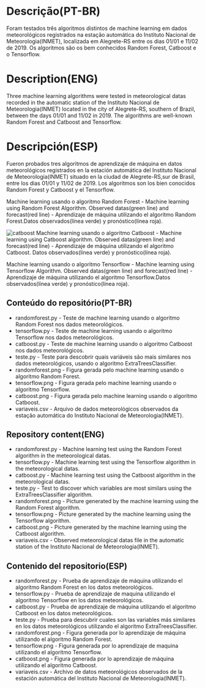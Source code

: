 # Descrição(PT-BR)
Foram testados três algoritmos distintos de machine learning em dados meteorológicos registrados na estação automática do Instituto Nacional de Meteorologia(INMET), localizada em Alegrete-RS entre os dias 01/01 e 11/02 de 2019. Os algoritmos são os bem conhecidos Random Forest, Catboost e o Tensorflow.

# Description(ENG)
Three machine learning algorithms were tested in meteorological datas recorded in the automatic station of the Instituto Nacional de Meteorologia(INMET) located in the city of Alegrete-RS, southern of Brazil, between the days 01/01 and 11/02 in 2019. The algorithms are well-known Random Forest and Catboost and Tensorflow.  

# Descripción(ESP)
Fueron probados tres algoritmos de aprendizaje de máquina en datos meteorológicos registrados en la estación automática del Instituto Nacional de Meteorologia(INMET) situado en la ciudad de Alegrete-RS,sur de Brasil, entre los dias 01/01 y 11/02 de 2019. Los algoritmos son los bien conocidos Random Forest y Catboost y el Tensorflow.


Machine learning usando o algoritmo Random Forest - Machine learning using Random Forest Algorithm. Observed datas(green line) and forecast(red line) - Aprendizaje de máquina utilizando el algoritmo Random Forest.Datos observados(línea verde) y pronóstico(línea roja). 

![catboost](https://user-images.githubusercontent.com/80546143/187041866-351a7b2a-6da1-430a-9814-8fd22f79f889.png)
Machine learning usando o algoritmo Catboost - Machine learning using Catboost algorithm. Observed datas(green line) and forecast(red line) - Aprendizaje de máquina utilizando el algoritmo Catboost. Datos observados(línea verde) y pronóstico(línea roja).

Machine learning usando o algoritmo Tensorflow - Machine learning using Tensorflow Algorithm. Observed datas(green line) and forecast(red line) - Aprendizaje de máquina utilizando el algoritmo Tensorflow.Datos observados(línea verde) y pronóstico(línea roja).

## Conteúdo do repositório(PT-BR)
+ randomforest.py - Teste de machine learning usando o algoritmo Random Forest nos dados meteorológicos.
+ tensorflow.py - Teste de machine learning usando o algoritmo Tensorflow nos dados meteorológicos.
+ catboost.py - Teste de machine learning usando o algoritmo Catboost nos dados meteorológicos.
+ teste.py - Teste para descobrir quais variáveis são mais similares nos dados meteorológicos, usando o algoritmo ExtraTreesClassifier.
+ randomforest.png - Figura gerada pelo machine learning usando o algoritmo Random Forest.
+ tensorflow.png - Figura gerada pelo machine learning usando o algoritmo Tensorflow.
+ catboost.png - Figura gerada pelo machine learning usando o algoritmo Catboost.
+ variaveis.csv - Arquivo de dados meteorológicos observados da estação automática do Instituto Nacional de Meteorologia(INMET).

## Repository content(ENG)
+ randomforest.py - Machine learning test using the Random Forest algorithm in the meteorological datas.
+ tensorflow.py - Machine learning test using the Tensorflow algorithm in the meteorological datas.
+ catboost.py - Machine learning test using the Catboost algorithm in the meteorological datas.
+ teste.py - Test to discover which variables are most similars using the ExtraTreesClassifier algorithm.
+ randomforest.png - Picture generated by the machine learning using the Random Forest algorithm.
+ tensorflow.png - Picture generated by the machine learning using the Tensorflow algorithm.
+ catboost.png - Picture generated by the machine learning using the Catboost algorithm.
+ variaveis.csv - Observed meteorological datas file in the automatic station of the Instituto Nacional de Meteorologia(INMET).

## Contenido del repositorio(ESP)
+ randomforest.py - Prueba de aprendizaje de máquina utilizando el algoritmo Random Forest en los datos meteorológicos.
+ tensorflow.py - Prueba de aprendizaje de maquina utilizando el algoritmo Tensorflow en los datos meteorológicos.
+ catboost.py - Prueba de aprendizaje de máquina utilizando el algoritmo Catboost en los datos meteorológicos.
+ teste.py - Prueba para descubrir cuales son las variables más similares en los datos meteorológicos utilizando el algoritmo ExtraTreesClassifier.
+ randomforest.png - Figura generada por lo aprendizaje de máquina utilizando el algoritmo Random Forest.
+ tensorflow.png - Figura generada por lo aprendizaje de maquina utilizando el algoritmo Tensorflow.
+ catboost.png - Figura generada por lo aprendizaje de máquina utilizando el algoritmo Catboost.
+ variaveis.csv - Archivo de datos meteorológicos observados de la estación automática del Instituto Nacional de Meteorologia(INMET).
